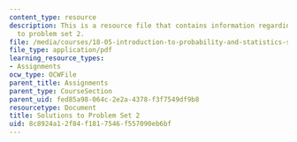 ```yaml
---
content_type: resource
description: This is a resource file that contains information regarding solutions
  to problem set 2.
file: /media/courses/18-05-introduction-to-probability-and-statistics-spring-2014/8c8924a12f84f1817546f557090eb6bf_MIT18_05S14_ps2_solutions.pdf
file_type: application/pdf
learning_resource_types:
- Assignments
ocw_type: OCWFile
parent_title: Assignments
parent_type: CourseSection
parent_uid: fed85a98-064c-2e2a-4378-f3f7549df9b8
resourcetype: Document
title: Solutions to Problem Set 2
uid: 8c8924a1-2f84-f181-7546-f557090eb6bf
---
```

